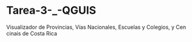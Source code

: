 # Tarea-3-_-QGUIS
Visualizador de Provincias, Vías Nacionales, Escuelas y Colegios, y Cen cinais de Costa Rica
